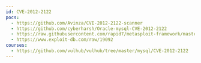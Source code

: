 ```yaml
---
id: CVE-2012-2122
pocs:
  - https://github.com/Avinza/CVE-2012-2122-scanner
  - https://github.com/cyberharsh/Oracle-mysql-CVE-2012-2122
  - https://raw.githubusercontent.com/rapid7/metasploit-framework/master/modules/auxiliary/scanner/mysql/mysql_authbypass_hashdump.rb
  - https://www.exploit-db.com/raw/19092
courses:
  - https://github.com/vulhub/vulhub/tree/master/mysql/CVE-2012-2122
---
```

